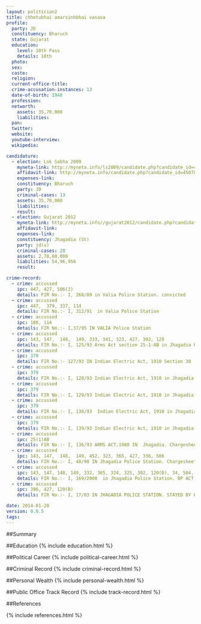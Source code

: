 ```yaml
---
layout: politician2
title: chhotubhai amarsinhbhai vasava
profile: 
  party: JD
  constituency: Bharuch
  state: Gujarat
  education: 
    level: 10th Pass
    details: 10th
  photo: 
  sex: 
  caste: 
  religion: 
  current-office-title: 
  crime-accusation-instances: 13
  date-of-birth: 1948
  profession: 
  networth: 
    assets: 35,70,000
    liabilities: 
  pan: 
  twitter: 
  website: 
  youtube-interview: 
  wikipedia: 

candidature: 
  - election: Lok Sabha 2009
    myneta-link: http://myneta.info/ls2009/candidate.php?candidate_id=4507
    affidavit-link: http://myneta.info/candidate.php?candidate_id=4507&scan=original
    expenses-link: 
    constituency: Bharuch 
    party: JD
    criminal-cases: 13
    assets: 35,70,000
    liabilities: 
    result:  
  - election: Gujarat 2012
    myneta-link: http://myneta.info//gujarat2012/candidate.php?candidate_id=497
    affidavit-link: 
    expenses-link: 
    constituency: Jhagadia (St) 
    party: jd(u)
    criminal-cases: 28
    assets: 2,70,80,000
    liabilities: 54,96,956
    result:  

crime-record: 
  - crime: accussed
    ipc: 447, 427, 506(2)
    details: FIR No.:- I, 268/89 in Valia Police Station. convicted 
  - crime: accussed
    ipc: 447,  379, 337, 114
    details: FIR No.:- I, 312/91  in Valia Police Station 
  - crime: accussed
    ipc: 188, 114
    details: FIR No.:- I,37/95 IN VALIA Police Station 
  - crime: accussed
    ipc: 143, 147,  148,  149, 333, 341, 323, 427, 302, 120
    details: FIR No.:- I, 125/93 Arms Act section 25-1-AB in Jhagadia Police Station.Chargesheet dated 25/08/93. releaved on 24/10/93. 
  - crime: accussed
    ipc: 379
    details: FIR No.:- 127/93 IN Indian Electric Act, 1910 Section 30  in Jhagadia Police Station. Chargesheet dated 12/02/94. C C No.:- 311/94. PENDING. 
  - crime: accussed
    ipc: 379
    details: FIR No.:- I, 128/93 Indian Electric Act, 1910 in Jhagadia Police Station. Chargesheet dated 12/02/94. C C No.:- 312/94. PENDING. 
  - crime: accussed
    ipc: 379
    details: FIR No.:- I, 129/93 Indian Electric Act, 1910 in Jhagadia. Chargesheet dated 12/02/94. C C No.:- 313/94. PENDING. 
  - crime: accussed
    ipc: 379
    details: FIR No.:- I, 138/93  Indian Electric Act, 1910 in Jhagadia. Chargesheet dated 12/02/94. C C No.:- 314/94. PENDING. 
  - crime: accussed
    ipc: 379
    details: FIR No.:- I, 139/93 Indian Electric Act, 1910 in Jhagadia. Chargesheet dated 12/02/94. C C No.:- 315/94. PENDING. 
  - crime: accussed
    ipc: 25(1)AB
    details: FIR No.:- I, 136/93 ARMS ACT,1980 IN  Jhagadia. Chargesheet dated 12/02/94. PENDING. 
  - crime: accussed
    ipc: 143, 147,  148,  149, 452, 323, 365, 427, 336, 506
    details: FIR No.:- I, 48/98 IN Jhagadia Police Station. Chargesheet dated 01/08/2000. PENDING. 
  - crime: accussed
    ipc: 143, 147, 148, 149, 332, 365, 324, 325, 302, 120(B), 34, 504, 506(B)
    details: FIR No.:- I, 169/2000  in Jhagadia Police Station. BP ACT 135. CRIME IS NOT REPORTED AS PER POLICE REPORT. 
  - crime: accussed
    ipc: 396, 427, 120(B)
    details: FIR No.:- I, 17/03 IN JHAGADIA POLICE STATION. STAYED BY HIGH COURT 

date: 2014-01-28
version: 0.0.5
tags: 
---
```

##Summary


##Education
{% include education.html %}


##Political Career
{% include political-career.html %}


##Criminal Record
{% include criminal-record.html %}


##Personal Wealth
{% include personal-wealth.html %}


##Public Office Track Record
{% include track-record.html %}


##References


{% include references.html %}
